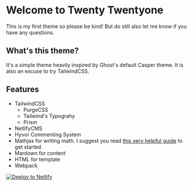 # Welcome to Twenty Twentyone

This is my first theme so please be kind! But do still also let me know if you have any questions.

## What's this theme?

It's a simple theme heavily inspired by Ghost's default Casper theme. It is also  an excuse to try TailwindCSS. 

## Features

* TailwindCSS
    * PurgeCSS
    * Tailwind's Typograhy
    * Prism 
* NetlifyCMS
* Hyvor Commenting System
* Mathjax for writing math. I suggest you read [this very helpful guide](https://en.wikibooks.org/wiki/LaTeX/Mathematics) to get started
* Mardown for content
* HTML for template
* Webpack


[![Deploy to Netlify](https://www.netlify.com/img/deploy/button.svg)](https://app.netlify.com/start/deploy?repository=https://github.com/smolcodes/twentytwenyonetheme)
